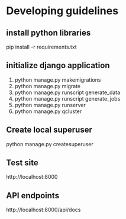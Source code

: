 # Developing guidelines

## install python libraries

pip install -r requirements.txt

## initialize django application

1. python manage.py makemigrations
2. python manage.py migrate
3. python manage.py runscript generate_data
4. python manage.py runscript generate_jobs
5. python manage.py runserver
6. python manage.py qcluster

## Create local superuser

python manage.py createsuperuser

## Test site

http://localhost:8000

## API endpoints

http://localhost:8000/api/docs
